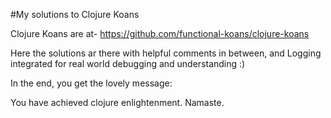 #My solutions to Clojure Koans

Clojure Koans are at-
https://github.com/functional-koans/clojure-koans

Here the solutions ar there with helpful comments in between, and
Logging integrated for real world debugging and understanding :)

In the end, you get the lovely message:


You have achieved clojure enlightenment. Namaste.
